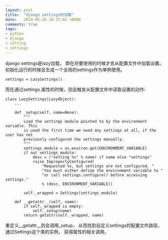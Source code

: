 ```yaml
---
layout: post
title:  "django settings的加载"
date:   2019-05-20 10:27:02 +0800
comments: true
tags:
- python
- django
- setting
- settings
---
```

django settings是lazy加载， 即在将要使用的时候才去从配置文件中加载设置。
初始化运行的时候会生成一个全局的settings作为单例使用。

```
settings = LazySettings()
```
而在通过settings.属性的时候，则会触发从配置文件中读取设置的动作:

```
class LazySettings(LazyObject):
    ...
    
    def _setup(self, name=None):
        """
        Load the settings module pointed to by the environment variable. This
        is used the first time we need any settings at all, if the user has not
        previously configured the settings manually.
        """
        settings_module = os.environ.get(ENVIRONMENT_VARIABLE)
        if not settings_module:
            desc = ("setting %s" % name) if name else "settings"
            raise ImproperlyConfigured(
                "Requested %s, but settings are not configured. "
                "You must either define the environment variable %s "
                "or call settings.configure() before accessing settings."
                % (desc, ENVIRONMENT_VARIABLE))

        self._wrapped = Settings(settings_module)

    def __getattr__(self, name):
        if self._wrapped is empty:
            self._setup(name)
        return getattr(self._wrapped, name)
```

重定义__getattr__则会调用_setup， 从而找到自定义settings的配置文件路径，通过Settings这个类的实例， 获得属性的相关调用。
